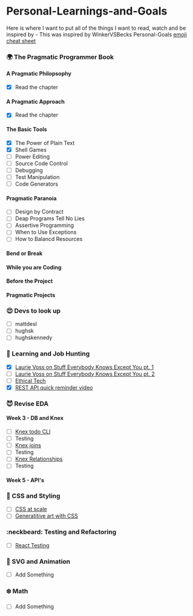 # Personal-Learnings-and-Goals
Here is where I want to put all of the things I want to read, watch and be inspired by - This was inspired by WinkerVSBecks Personal-Goals
[emoji cheat sheet](https://www.webpagefx.com/tools/emoji-cheat-sheet/)


### 🌍 The Pragmatic Programmer Book 
#### A Pragmatic Philopsophy
- [X] Read the chapter
#### A Pragmatic Approach
- [X] Read the chapter
#### The Basic Tools
- [X] The Power of Plain Text
- [X] Shell Games
- [ ] Power Editing
- [ ] Source Code Control
- [ ] Debugging
- [ ] Test Manipulation
- [ ] Code Generators
#### Pragmatic Paranoia
- [ ] Design by Contract
- [ ] Deap Programs Tell No Lies
- [ ] Assertive Programming
- [ ] When to Use Exceptions
- [ ] How to Balancd Resources
#### Bend or Break
#### While you are Coding
#### Before the Project
#### Pragmatic Projects

### :heart_eyes: Devs to look up
- [ ] mattdesl
- [ ] hughsk
- [ ] hughskennedy

### :woman: Learning and Job Hunting
- [X] [Laurie Voss on Stuff Everybody Knows Except You pt. 1](https://www.youtube.com/watch?v=JIJZnF_L5KI)
- [ ] [Laurie Voss on Stuff Everybody Knows Except You pt. 2](https://www.youtube.com/watch?v=4H8VTCSbYQg)
- [ ] [Ethical Tech](https://medium.com/thrive-global/how-technology-hijacks-peoples-minds-from-a-magician-and-google-s-design-ethicist-56d62ef5edf3)
- [X] [REST API quick reminder video](https://www.youtube.com/watch?v=7YcW25PHnAA)

### :smiling_imp: Revise EDA
#### Week 3 - DB and Knex
- [ ] [Knex todo CLI](https://github.com/kahu-2018/knex-todo-cli)
- [ ] Testing
- [ ] [Knex joins](https://github.com/kahu-2018/knex-joins-stories)
- [ ] Testing
- [ ] [Knex Relationships](https://github.com/kahu-2018/knex-relationships-stories)
- [ ] Testing
#### Week 5 - API's

### 🐙 CSS and Styling
- [ ] [CSS at scale](https://engineering.linkedin.com/blog/2018/04/css-at-scale--linkedins-new-open-source-projects-take-on-stylesh)
- [ ] [Generatitive art with CSS](https://www.youtube.com/watch?v=xatWR8MXeJM)

### :neckbeard: Testing and Refactoring 
- [ ] [React Testing](https://hacks.mozilla.org/2018/04/testing-strategies-for-react-and-redux/)

### 🐳 SVG and Animation
- [ ] Add Something

### ❄️ Math
- [ ] Add Something
